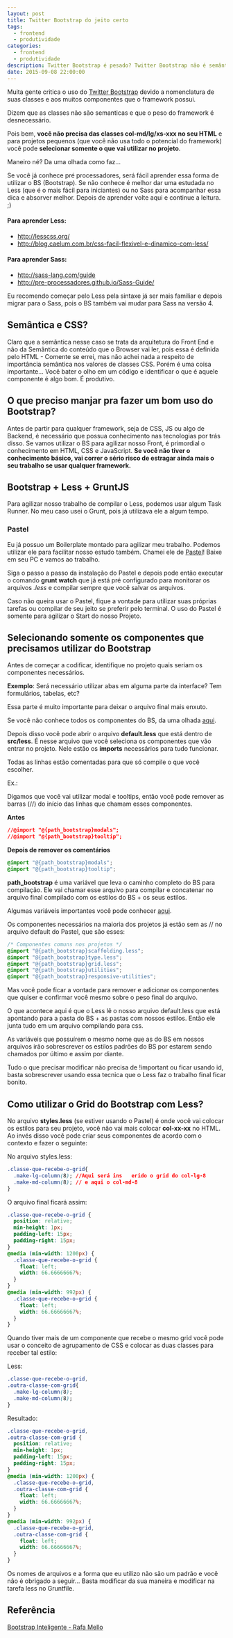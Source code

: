 ```yaml
---
layout: post
title: Twitter Bootstrap do jeito certo
tags:
  - frontend
  - produtividade
categories:
  - frontend
  - produtividade
description: Twitter Bootstrap é pesado? Twitter Bootstrap não é semântico? Confira algumas dicas para usar o Twitter Bootstrap do jeito certo.
date: 2015-09-08 22:00:00
---
```



Muita gente critica o uso do [Twitter Bootstrap](http://getbootstrap.com/) devido a nomenclatura de suas classes e aos muitos componentes que o framework possui.

Dizem que as classes não são semanticas e que o peso do framework é desnecessário.

Pois bem, **você não precisa das classes col-md/lg/xs-xxx no seu HTML** e para projetos pequenos (que você não usa todo o potencial do framework) você pode **selecionar somente o que vai utilizar no projeto**.

Maneiro né? Da uma olhada como faz...

<!--more-->

Se você já conhece pré processadores, será fácil aprender essa forma de utilizar o BS (Bootstrap). Se não conhece é melhor dar uma estudada no Less (que é o mais fácil para iniciantes) ou no Sass para acompanhar essa dica e absorver melhor. Depois de aprender volte aqui e continue a leitura. ;)

#### Para aprender Less:

- http://lesscss.org/
- http://blog.caelum.com.br/css-facil-flexivel-e-dinamico-com-less/

#### Para aprender Sass:

- http://sass-lang.com/guide
- http://pre-processadores.github.io/Sass-Guide/

Eu recomendo começar pelo Less pela sintaxe já ser mais familiar e depois migrar para o Sass, pois o BS também vai mudar para Sass na versão 4.

## Semântica e CSS?

Claro que a semântica nesse caso se trata da arquitetura do Front End e não da Semântica do conteúdo que o Browser vai ler, pois essa é definida pelo HTML - Comente se errei, mas não achei nada a respeito de importância semântica nos valores de classes CSS.
Porém é uma coisa importante... Você bater o olho em um código e identificar o que é aquele componente é algo bom. É produtivo.

## O que preciso manjar pra fazer um bom uso do Bootstrap?

Antes de partir para qualquer framework, seja de CSS, JS ou algo de Backend, é necessário que possua conhecimento nas tecnologias por trás disso. Se vamos utilizar o BS para agilizar nosso Front, é primordial o conhecimento em HTML, CSS e JavaScript.
**Se você não tiver o conhecimento básico, vai correr o sério risco de estragar ainda mais o seu trabalho se usar qualquer framework.**

## Bootstrap + Less + GruntJS

Para agilizar nosso trabalho de compilar o Less, podemos usar algum Task Runner. No meu caso usei o Grunt, pois já utilizava ele a algum tempo.

### Pastel

Eu já possuo um Boilerplate montado para agilizar meu trabalho. Podemos utilizar ele para facilitar nosso estudo também. Chamei ele de [Pastel](https://github.com/woliveiras/pastel "Pastel")! Baixe em seu PC e vamos ao trabalho.

Siga o passo a passo da instalação do Pastel e depois pode então executar o comando **grunt watch** que já está pré configurado para monitorar os arquivos *.less* e compilar sempre que você salvar os arquivos.

Caso não queira usar o Pastel, fique a vontade para utilizar suas próprias tarefas ou compilar de seu jeito se preferir pelo terminal. O uso do Pastel é somente para agilizar o Start do nosso Projeto.

## Selecionando somente os componentes que precisamos utilizar do Bootstrap

Antes de começar a codificar, identifique no projeto quais seriam os componentes necessários.

**Exemplo**: Será necessário utilizar abas em alguma parte da interface? Tem formulários, tabelas, etc?

Essa parte é muito importante para deixar o arquivo final mais enxuto.

Se você não conhece todos os componentes do BS, da uma olhada [aqui](http://getbootstrap.com/components/ "Components Bootstrap").

Depois disso você pode abrir o arquivo **default.less** que está dentro de **src/less**. É nesse arquivo que você seleciona os componentes que vão entrar no projeto. Nele estão os **imports** necessários para tudo funcionar.

Todas as linhas estão comentadas para que só compile o que você escolher.

Ex.:

Digamos que você vai utilizar modal e tooltips, então você pode remover as barras (//) do início das linhas que chamam esses componentes.

**Antes**

```css
//@import "@{path_bootstrap}modals";
//@import "@{path_bootstrap}tooltip";
```

**Depois de remover os comentários**

```css
@import "@{path_bootstrap}modals";
@import "@{path_bootstrap}tooltip";
```

**path_bootstrap** é uma variável que leva o caminho completo do BS para compilação. Ele vai chamar esse arquivo para compilar e concatenar no arquivo final compilado com os estilos do BS + os seus estilos.

Algumas variáveis importantes você pode conhecer [aqui](http://getbootstrap.com/css/#less "Referência do BS com Less").

Os componentes necessários na maioria dos projetos já estão sem as // no arquivo default do Pastel, que são esses:

```css
/* Componentes comuns nos projetos */
@import "@{path_bootstrap}scaffolding.less";
@import "@{path_bootstrap}type.less";
@import "@{path_bootstrap}grid.less";
@import "@{path_bootstrap}utilities";
@import "@{path_bootstrap}responsive-utilities";
```

Mas você pode ficar a vontade para remover e adicionar os componentes que quiser e confirmar você mesmo sobre o peso final do arquivo.

O que acontece aqui é que o Less lê o nosso arquivo default.less que está apontando para a pasta do BS + as pastas com nossos estilos. Então ele junta tudo em um arquivo compilando para css.

As variáveis que possuírem o mesmo nome que as do BS em nossos arquivos irão sobrescrever os estilos padrões do BS por estarem sendo chamados por último e assim por diante.

Tudo o que precisar modificar não precisa de !important ou ficar usando id, basta sobrescrever usando essa tecnica que o Less faz o trabalho final ficar bonito.

## Como utilizar o Grid do Bootstrap com Less?

No arquivo **styles.less** (se estiver usando o Pastel) é onde você vai colocar os estilos para seu projeto, você não vai mais colocar **col-xx-xx** no HTML. Ao invés disso você pode criar seus componentes de acordo com o contexto e fazer o seguinte:

No arquivo styles.less:

```css
.classe-que-recebe-o-grid{
  .make-lg-column(8); //Aqui será ins	erido o grid do col-lg-8
  .make-md-column(8); // e aqui o col-md-8
}
```

O arquivo final ficará assim:

```css
.classe-que-recebe-o-grid {
  position: relative;
  min-height: 1px;
  padding-left: 15px;
  padding-right: 15px;
}
@media (min-width: 1200px) {
  .classe-que-recebe-o-grid {
    float: left;
    width: 66.66666667%;
  }
}
@media (min-width: 992px) {
  .classe-que-recebe-o-grid {
    float: left;
    width: 66.66666667%;
  }
}
```

Quando tiver mais de um componente que recebe o mesmo grid você pode usar o conceito de agrupamento de CSS e colocar as duas classes para receber tal estilo:

Less:

```css
.classe-que-recebe-o-grid,
.outra-classe-com-grid{
  .make-lg-column(8);
  .make-md-column(8);
}
```

Resultado:

```css
.classe-que-recebe-o-grid,
.outra-classe-com-grid {
  position: relative;
  min-height: 1px;
  padding-left: 15px;
  padding-right: 15px;
}
@media (min-width: 1200px) {
  .classe-que-recebe-o-grid,
  .outra-classe-com-grid {
    float: left;
    width: 66.66666667%;
  }
}
@media (min-width: 992px) {
  .classe-que-recebe-o-grid,
  .outra-classe-com-grid {
    float: left;
    width: 66.66666667%;
  }
}
```

Os nomes de arquivos e a forma que eu utilizo não são um padrão e você não é obrigado a seguir... Basta modificar da sua maneira e modificar na tarefa less no Gruntfile.

## Referência

[Bootstrap Inteligente - Rafa Mello](http://blog.rafamello.com/bootstrap-inteligente "Bootstrap Inteligente")
